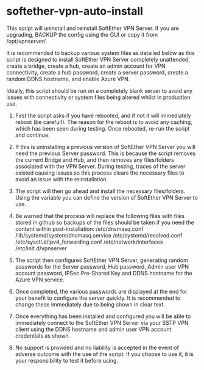 # softether-vpn-auto-install

This script will uninstall and reinstall SoftEther VPN Server. If you are upgrading, BACKUP the config using the GUI or copy it from /opt/vpnserver/.

It is recommended to backup various system files as detailed below as this script is designed to install SoftEther VPN Server completely unattended, create a bridge, create a hub, create an admin account for VPN connectivity, create a hub password, create a server password, create a random DDNS hostname, and enable Azure VPN.

Ideally, this script should be run on a completely blank server to avoid any issues with connectivity or system files being altered whilst in production use.

1. First the script asks if you have rebooted, and if not it will immediately reboot (be careful!). The reason for the reboot is to avoid any caching, which has been seen during testing. Once rebooted, re-run the script and continue.

2. If this is uninstalling a previous version of SoftEther VPN Server you will need the previous Server password. This is because the script removes the current Bridge and Hub, and then removes any files/folders associated with the VPN Server. During testing, traces of the server existed causing issues so this process clears the necessary files to avoid an issue with the reinstallation.

3. The script will then go ahead and install the necessary files/folders. Using the variable you can define the version of SoftEther VPN Server to use.

4. Be warned that the process will replace the following files with files stored in github so backups of the files should be taken if you need the content within post-installation:
    /etc/dnsmasq.conf
    /lib/systemd/system/dnsmasq.service
    /etc/systemd/resolved.conf
    /etc/sysctl.d/ipv4_forwarding.conf
    /etc/network/interfaces
    /etc/init.d/vpnserver

5. The script then configures SoftEther VPN Server, generating random passwords for the Server password, Hub password, Admin user VPN account password, IPSec Pre-Shared Key and DDNS hostname for the Azure VPN service.

6. Once completed, the various passwords are displayed at the end for your benefit to configure the server quickly. It is recommended to change these immediately due to being shown in clear text.

7. Once everything has been installed and configured you will be able to immediately connect to the SoftEther VPN Server via your SSTP VPN client using the DDNS hostname and admin user VPN account credentials as shown.

8. No support is provided and no liability is accepted in the event of adverse outcome with the use of the script. If you choose to use it, it is your responsibility to test it before using.